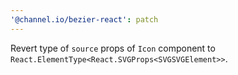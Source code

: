 ```yaml
---
'@channel.io/bezier-react': patch
---
```


Revert type of `source` props of `Icon` component to `React.ElementType<React.SVGProps<SVGSVGElement>>`.
